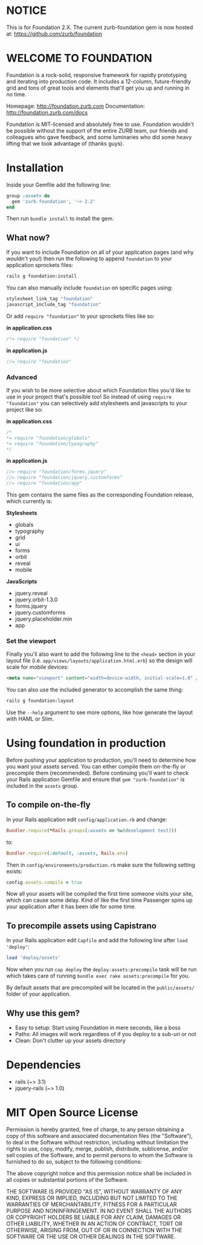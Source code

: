 # NOTICE

This is for Foundation 2.X.  The current zurb-foundation gem is now hosted at: https://github.com/zurb/foundation

# WELCOME TO FOUNDATION

Foundation is a rock-solid, responsive framework for rapidly prototyping and iterating into production code. It includes a 12-column, future-friendly grid and tons of great tools and elements that'll get you up and running in no time.

Homepage:      http://foundation.zurb.com
Documentation: http://foundation.zurb.com/docs

Foundation is MIT-licensed and absolutely free to use. Foundation wouldn't be possible without the support of the entire ZURB team, our friends and colleagues who gave feedback, and some luminaries who did some heavy lifting that we took advantage of (thanks guys).

# Installation


Inside your Gemfile add the following line:

```ruby
group :assets do
  gem 'zurb-foundation', '~> 2.2'
end
```

Then run `bundle install` to install the gem.

## What now?

If you want to include Foundation on all of your application pages (and why wouldn't you!) then run the following to append `foundation` to your application sprockets files:

```bash
rails g foundation:install
```

You can also manually include `foundation` on specific pages using:

```ruby
stylesheet_link_tag "foundation"
javascript_include_tag "foundation"
```

Or add `require "foundation"` to your sprockets files like so:

**in application.css**

```css
/*= require "foundation" */
```

**in application.js**

```javascript
//= require "foundation"
```

### Advanced

If you wish to be more selective about which Foundation files you'd like to use in your project that's possible too!  So instead of using `require "foundation"` you can selectively add stylesheets and javascripts to your project like so:

**in application.css**

```css
/*
*= require "foundation/globals"
*= require "foundation/typography"
*/
```

**in application.js**

```javascript
//= require "foundation/forms.jquery"
//= require "foundation/jquery.customforms"
//= require "foundation/app"
```
This gem contains the same files as the corresponding Foundation release, which currently is:

**Stylesheets**

  * globals
  * typography
  * grid
  * ui
  * forms
  * orbit
  * reveal
  * mobile

**JavaScripts**

  * jquery.reveal
  * jquery.orbit-1.3.0
  * forms.jquery
  * jquery.customforms
  * jquery.placeholder.min
  * app

### Set the viewport

Finally you'll also want to add the following line to the `<head>` section in your layout file (i.e. `app/views/layouts/application.html.erb`) so the design will scale for mobile devices:

```html
<meta name="viewport" content="width=device-width, initial-scale=1.0" />
```

You can also use the included generator to accomplish the same thing:

```bash
rails g foundation:layout
```
Use the `--help` argument to see more options, like how generate the layout with HAML or Slim.

# Using foundation in production

Before pushing your application to production, you'll need to determine how you want your assets served.  You can either compile them on-the-fly or precompile them (recommended).  Before continuing you'll want to check your Rails application Gemfile and ensure that `gem "zurb-foundation"` is included in the `assets` group.

## To compile on-the-fly

In your Rails application edit `config/application.rb` and change:

```ruby
Bundler.require(*Rails.groups(:assets => %w(development test)))
```

to:

```ruby
Bundler.require(:default, :assets, Rails.env)
```

Then in `config/environments/production.rb` make sure the following setting exists:

```ruby
config.assets.compile = true
```

Now all your assets will be compiled the first time someone visits your site, which can cause some delay.  Kind of like the first time Passenger spins up your application after it has been idle for some time.

## To precompile assets using Capistrano

In your Rails application edit `Capfile` and add the following line after `load 'deploy'`:

```ruby
load 'deploy/assets'
```

Now when you run `cap deploy` the `deploy:assets:precompile` task will be run which takes care of running `bundle exec rake assets:precompile` for you.

By default assets that are precompiled will be located in the `public/assets/` folder of your application.

## Why use this gem?


* Easy to setup: Start using Foundation in mere seconds, like a boss
* Paths: All images will work regardless of if you deploy to a sub-uri or not
* Clean: Don't clutter up your assets directory

# Dependencies

* rails (~> 3.1)
* jquery-rails (~> 1.0)

# MIT Open Source License


Permission is hereby granted, free of charge, to any person obtaining a copy of this software and associated documentation files (the "Software"), to deal in the Software without restriction, including without limitation the rights to use, copy, modify, merge, publish, distribute, sublicense, and/or sell copies of the Software, and to permit persons to whom the Software is furnished to do so, subject to the following conditions:

The above copyright notice and this permission notice shall be included in all copies or substantial portions of the Software.

THE SOFTWARE IS PROVIDED "AS IS", WITHOUT WARRANTY OF ANY KIND, EXPRESS OR IMPLIED, INCLUDING BUT NOT LIMITED TO THE WARRANTIES OF MERCHANTABILITY, FITNESS FOR A PARTICULAR PURPOSE AND NONINFRINGEMENT. IN NO EVENT SHALL THE AUTHORS OR COPYRIGHT HOLDERS BE LIABLE FOR ANY CLAIM, DAMAGES OR OTHER LIABILITY, WHETHER IN AN ACTION OF CONTRACT, TORT OR OTHERWISE, ARISING FROM, OUT OF OR IN CONNECTION WITH THE SOFTWARE OR THE USE OR OTHER DEALINGS IN THE SOFTWARE.